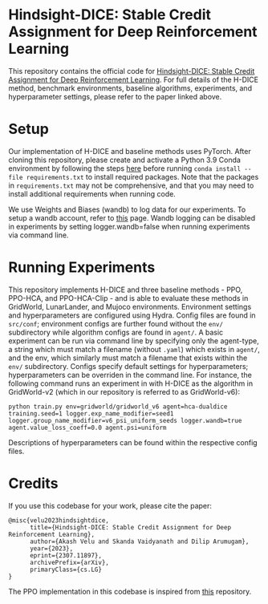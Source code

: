 # Hindsight-DICE: Stable Credit Assignment for Deep Reinforcement Learning
This repository contains the official code for [Hindsight-DICE: Stable Credit Assignment for Deep Reinforcement Learning](https://arxiv.org/abs/2307.11897). For full details of the H-DICE method, benchmark environments, baseline algorithms, experiments, and hyperparameter settings, please refer to the paper linked above. 

# Setup
Our implementation of H-DICE and baseline methods uses PyTorch. After cloning this repository, please create and activate a Python 3.9 Conda environment by following the steps [here](https://www.google.com/search?q=create+a+conda+environment&rlz=1C5GCEM_enUS1067US1067&oq=create+a+conda+environment+&aqs=chrome..69i57j0i512l2j69i59i512j0i512l6.5051j0j7&sourceid=chrome&ie=UTF-8) before running ```conda install --file requirements.txt``` to install required packages. Note that the packages in ```requirements.txt``` may not be comprehensive, and that you may need to install additional requirements when running code. 

We use Weights and Biases (wandb) to log data for our experiments. To setup a wandb account, refer to [this](https://docs.wandb.ai/quickstart) page. Wandb logging can be disabled in experiments by setting logger.wandb=false when running experiments via command line. 

# Running Experiments
This repository implements H-DICE and three baseline methods - PPO, PPO-HCA, and PPO-HCA-Clip - and is able to evaluate these methods in GridWorld, LunarLander, and Mujoco environments. Environment settings and hyperparameters are configured using Hydra. Config files are found in ```src/conf```; environment configs are further found without the ```env/``` subdirectory while algorithm configs are found in ```agent/```. A basic experiment can be run via command line by specifying only the agent-type, a string which must match a filename (without ```.yaml```) which exists in ```agent/```, and the env, which similarly must match a filename that exists within the ```env/``` subdirectory. Configs specify default settings for hyperparameters; hyperparameters can be overriden in the command line. For instance, the following command runs an experiment in with H-DICE as the algorithm in GridWorld-v2 (which in our repository is referred to as GridWorld-v6):

```python train.py env=gridworld/gridworld_v6 agent=hca-dualdice training.seed=1 logger.exp_name_modifier=seed1 logger.group_name_modifier=v6_psi_uniform_seeds logger.wandb=true agent.value_loss_coeff=0.0 agent.psi=uniform```


Descriptions of hyperparameters can be found within the respective config files. 


# Credits
If you use this codebase for your work, please cite the paper:

```
@misc{velu2023hindsightdice,
      title={Hindsight-DICE: Stable Credit Assignment for Deep Reinforcement Learning}, 
      author={Akash Velu and Skanda Vaidyanath and Dilip Arumugam},
      year={2023},
      eprint={2307.11897},
      archivePrefix={arXiv},
      primaryClass={cs.LG}
}
```

The PPO implementation in this codebase is inspired from [this](https://github.com/nikhilbarhate99/PPO-PyTorch) repository. 

